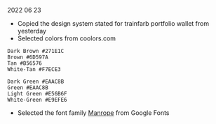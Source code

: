2022 06 23 
- Copied the design system stated for trainfarb portfolio wallet from yesterday
- Selected colors from coolors.com
```
Dark Brown #271E1C
Brown #6D597A
Tan #B56576
White-Tan #F7ECE3

Dark Green #EAAC8B
Green #EAAC8B
Light Green #E56B6F
White-Green #E9EFE6
```
- Selected the font family [Manrope](https://fonts.google.com/specimen/Manrope?category=Sans+Serif&vfonly=true&preview.text=DEG%20ENTREPRISES&preview.size=51&preview.text_type=custom) from Google Fonts 
